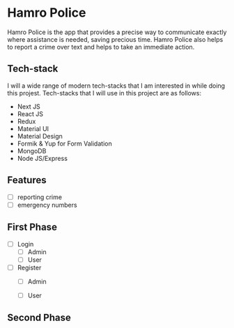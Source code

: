 # Hamro Police
Hamro Police is the app that provides a precise way to communicate exactly where assistance is needed, saving precious time. Hamro Police also helps to report a crime  over text and helps to take an immediate action.

## Tech-stack 

 I will  a wide range of modern tech-stacks that I am interested in while doing this projest. Tech-stacks that I will use in this project are as follows:

* Next JS
* React JS
* Redux
* Material UI
* Material Design
* Formik & Yup for Form Validation
* MongoDB
* Node JS/Express

## Features
 - [ ] reporting crime
 - [ ] emergency numbers
## First Phase
- [ ] Login
  - [ ] Admin
  - [ ] User
- [ ] Register  
  - [ ] Admin
  - [ ] User
  


## Second Phase



